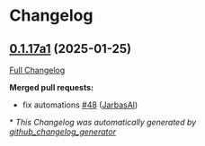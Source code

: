 # Changelog

## [0.1.17a1](https://github.com/OpenVoiceOS/ovos-skill-alerts/tree/0.1.17a1) (2025-01-25)

[Full Changelog](https://github.com/OpenVoiceOS/ovos-skill-alerts/compare/0.1.16...0.1.17a1)

**Merged pull requests:**

- fix automations [\#48](https://github.com/OpenVoiceOS/ovos-skill-alerts/pull/48) ([JarbasAl](https://github.com/JarbasAl))



\* *This Changelog was automatically generated by [github_changelog_generator](https://github.com/github-changelog-generator/github-changelog-generator)*
